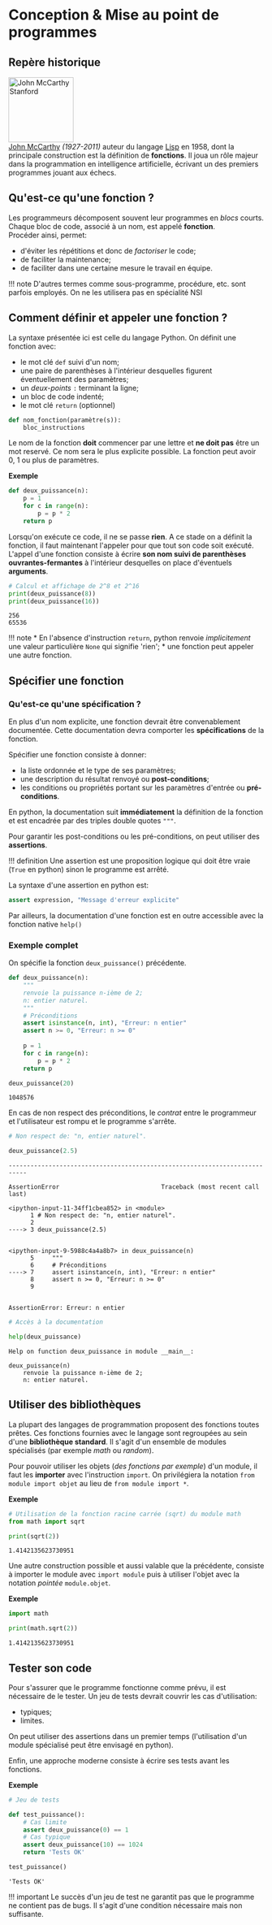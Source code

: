 Conception & Mise au point de programmes
====================================

## Repère historique

<a title="&quot;null0&quot; [CC BY-SA 2.0 (https://creativecommons.org/licenses/by-sa/2.0)], via Wikimedia Commons" href="https://commons.wikimedia.org/wiki/File:John_McCarthy_Stanford.jpg"><img width="128" alt="John McCarthy Stanford" src="https://upload.wikimedia.org/wikipedia/commons/thumb/4/49/John_McCarthy_Stanford.jpg/128px-John_McCarthy_Stanford.jpg"></a> <br />
[John McCarthy](https://fr.wikipedia.org/wiki/John_McCarthy) *(1927-2011)* auteur du langage [Lisp](https://fr.wikipedia.org/wiki/Lisp) en 1958, dont la principale construction est la définition de **fonctions**. Il joua un rôle majeur dans la programmation en intelligence artificielle, écrivant un des premiers programmes jouant aux échecs.

## Qu'est-ce qu'une fonction ?

Les programmeurs décomposent souvent leur programmes en *blocs* courts. Chaque bloc de code, associé à un nom, est appelé **fonction**.  
Procéder ainsi, permet:  

* d'éviter les répétitions et donc de *factoriser* le code;
* de faciliter la maintenance;
* de faciliter dans une certaine mesure le travail en équipe.

!!! note
    D'autres termes comme sous-programme, procédure, etc. sont parfois employés. On ne les utilisera pas en spécialité NSI

## Comment définir et appeler une fonction ?

La syntaxe présentée ici est celle du langage Python. On définit une fonction avec:  

* le mot clé `def` suivi d'un nom;
* une paire de parenthèses à l'intérieur desquelles figurent éventuellement des paramètres;
* un *deux-points* `:` terminant la ligne;
* un bloc de code indenté;
* le mot clé `return` (optionnel)

```python
def nom_fonction(paramètre(s)):
    bloc_instructions
```

Le nom de la fonction **doit** commencer par une lettre et **ne doit pas** être un mot reservé. Ce nom sera le plus explicite possible. La fonction peut avoir 0, 1 ou plus de paramètres.  

**Exemple**


```python
def deux_puissance(n):
    p = 1
    for c in range(n):
        p = p * 2
    return p
```

Lorsqu'on exécute ce code, il ne se passe **rien**. A ce stade on a définit la fonction, il faut maintenant l'appeler pour que tout son code soit exécuté. L'appel d'une fonction consiste à écrire **son nom suivi de parenthèses ouvrantes-fermantes** à l'intérieur desquelles on place d'éventuels **arguments**.


```python
# Calcul et affichage de 2^8 et 2^16
print(deux_puissance(8))
print(deux_puissance(16))
```

    256
    65536


!!! note 
    * En l'absence d'instruction `return`, python renvoie *implicitement* une valeur particulière `None` qui signifie 'rien';
    * une fonction peut appeler une autre fonction.

## Spécifier une fonction

### Qu'est-ce qu'une spécification ?

En plus d'un nom explicite, une fonction devrait être convenablement documentée. Cette documentation devra comporter les **spécifications** de la fonction.  

Spécifier une fonction consiste à donner:

* la liste ordonnée et le type de ses paramètres;
* une description du résultat renvoyé ou **post-conditions**;
* les conditions ou propriétés portant sur les paramètres d'entrée ou **pré-conditions**.  

En python, la documentation suit **immédiatement** la définition de la fonction et est encadrée par des triples double quotes `"""`.  

Pour garantir les post-conditions ou les pré-conditions, on peut utiliser des **assertions**.  

!!! definition 
    Une assertion est une proposition logique qui doit être vraie (`True` en python) sinon le programme est arrêté. 
    
La syntaxe d'une assertion en python est:  

```python
assert expression, "Message d'erreur explicite"
```
Par ailleurs, la documentation d'une fonction est en outre accessible avec la fonction native `help()`

### Exemple complet

On spécifie la fonction `deux_puissance()` précédente.


```python
def deux_puissance(n):
    """
    renvoie la puissance n-ième de 2;
    n: entier naturel.
    """
    # Préconditions
    assert isinstance(n, int), "Erreur: n entier"
    assert n >= 0, "Erreur: n >= 0"
    
    p = 1
    for c in range(n):
        p = p * 2    
    return p
```


```python
deux_puissance(20)
```




    1048576



En cas de non respect des préconditions, le *contrat* entre le programmeur et l'utilisateur est rompu et le programme s'arrête.


```python
# Non respect de: "n, entier naturel".

deux_puissance(2.5)
```


    ---------------------------------------------------------------------------

    AssertionError                            Traceback (most recent call last)

    <ipython-input-11-34ff1cbea852> in <module>
          1 # Non respect de: "n, entier naturel".
          2 
    ----> 3 deux_puissance(2.5)
    

    <ipython-input-9-5988c4a4a8b7> in deux_puissance(n)
          5     """
          6     # Préconditions
    ----> 7     assert isinstance(n, int), "Erreur: n entier"
          8     assert n >= 0, "Erreur: n >= 0"
          9 


    AssertionError: Erreur: n entier



```python
# Accès à la documentation

help(deux_puissance)
```

    Help on function deux_puissance in module __main__:
    
    deux_puissance(n)
        renvoie la puissance n-ième de 2;
        n: entier naturel.
    


## Utiliser des bibliothèques

La plupart des langages de programmation proposent des fonctions toutes prêtes. Ces fonctions fournies avec le langage sont regroupées au sein d'une **bibliothèque standard**. Il s'agit d'un ensemble de modules spécialisés (par exemple *math* ou *random*).  

Pour pouvoir utiliser les objets (*des fonctions par exemple*) d'un module, il faut les **importer** avec l'instruction `import`.  On privilégiera la notation `from module import objet` au lieu de `from module import *`.  

**Exemple**


```python
# Utilisation de la fonction racine carrée (sqrt) du module math
from math import sqrt

print(sqrt(2))
```

    1.4142135623730951


Une autre construction possible et aussi valable que la précédente, consiste à importer le module avec `import module` puis à utiliser l'objet avec la notation *pointée* `module.objet`.  

**Exemple**


```python
import math

print(math.sqrt(2))
```

    1.4142135623730951


## Tester son code

Pour s'assurer que le programme fonctionne comme prévu, il est nécessaire de le tester. Un jeu de tests devrait couvrir les cas d'utilisation:  

* typiques;
* limites.

On peut utiliser des assertions dans un premier temps (l'utilisation d'un module spécialisé peut être envisagé en python).  

Enfin, une approche moderne consiste à écrire ses tests avant les fonctions.  

**Exemple**


```python
# Jeu de tests

def test_puissance():
    # Cas limite
    assert deux_puissance(0) == 1
    # Cas typique 
    assert deux_puissance(10) == 1024
    return 'Tests OK'

test_puissance()
```




    'Tests OK'



!!! important
    Le succès d'un jeu de test ne garantit pas que le programme ne contient pas de bugs. Il s'agit d'une condition nécessaire mais non suffisante.
